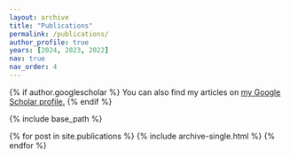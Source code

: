 ```yaml
---
layout: archive
title: "Publications"
permalink: /publications/
author_profile: true
years: [2024, 2023, 2022]
nav: true
nav_order: 4
---
```


{% if author.googlescholar %}
  You can also find my articles on <u><a href="{{author.googlescholar}}">my Google Scholar profile</a>.</u>
{% endif %}

{% include base_path %}

{% for post in site.publications %}
  {% include archive-single.html %}
{% endfor %}
